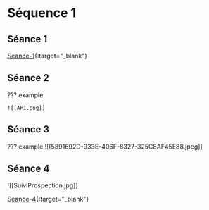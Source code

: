 # Séquence 1

## Séance 1

[Seance-1](https://ecmorlaix-my.sharepoint.com/:w:/g/personal/mickael_le-coz_ecmorlaix_fr/EcsywXri6KJIrp4xwbcf3ogBSiXMBQZAJ7_mCP8pn8V7Xg?e=quyjq1){:target="_blank"}


## Séance 2

??? example

    ![[AP1.png]]


## Séance 3

??? example
    ![[5891692D-933E-406F-8327-325C8AF45E88.jpeg]]

## Séance 4

![[SuiviProspection.jpg]]

[Seance-4](https://ecmorlaix-my.sharepoint.com/:x:/g/personal/mickael_le-coz_ecmorlaix_fr/EepcXLIEMXRCuDj8N5EtE6gBMCYh-QiozYMj_VkMOkdThw?e=dH3HQS){:target="_blank"}

